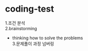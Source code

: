 
# coding-test

1.조건 분석    
2.brainstorming    
 - thinking how to solve the problems    
3.문제풀이 과정 넘버링    

